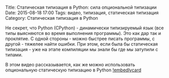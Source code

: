 Title: Статическая типизация в Python: сила опциональной типизации
Date: 2015-08-18 17:00
Tags: видео, типизация, статическая типизация
Category: Статическая типизация в Python

Не секрет, что Python (CPython) - динамически типизируемый язык (все типы выясняются во время выполнения программы). Это как дар так и проклятие. С одной стороны - можно быстрее писать программы, с другой - тяжелее найти ошибки. При этом, если была бы статическая типизация - уже на этапе компиляции мы знали бы где мы затупили с типами.

В этом видео рассказывается, как же можно использовать опциональную статическую типизацию в Python
[!embedlycard](https://www.youtube.com/watch?v=NdX0-FnypjE)